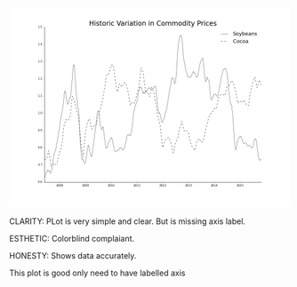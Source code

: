 ![ll 3112](https://github.com/ama908/PUI2015_ama908/blob/master/HW%208/ll3112.png "Linda's Plot")

CLARITY: PLot is very simple and clear. But is missing axis label. 

ESTHETIC: Colorblind complaiant. 

HONESTY: Shows data accurately. 

This plot is good only need to have labelled axis 
